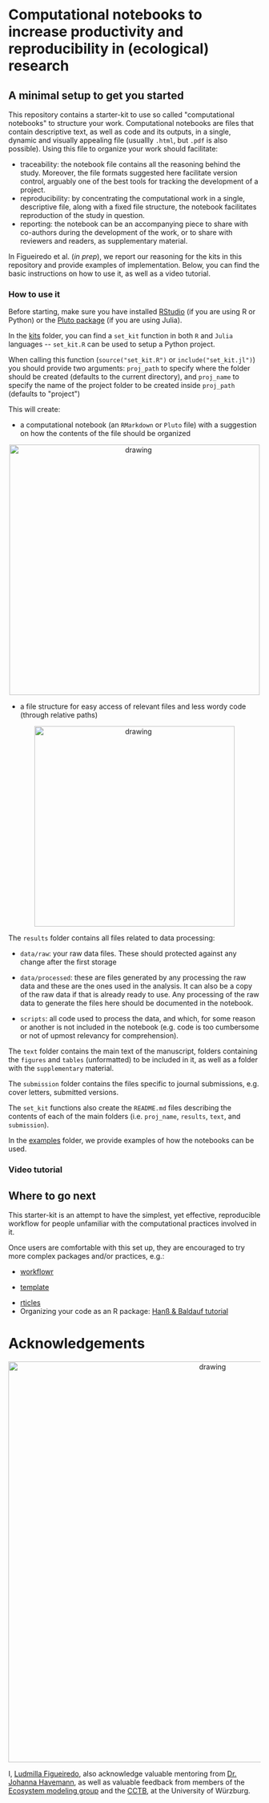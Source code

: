 # Computational notebooks to increase productivity and reproducibility in (ecological) research

## A minimal setup to get you started
This repository contains a starter-kit to use so called "computational notebooks" to structure your work.
Computational notebooks are files that contain descriptive text, as well as code and its outputs, in a single, dynamic and visually appealing file (usuallly `.html`, but `.pdf` is also possible).
Using this file to organize your work should facilitate:

- traceability: the notebook file contains all the reasoning behind the study. Moreover, the file formats suggested here facilitate version control, arguably one of the best tools for tracking the development of a project.
- reproducibility: by concentrating the computational work in a single, descriptive file, along with a fixed file structure, the notebook facilitates reproduction of the study in question. 
- reporting:  the notebook can be an accompanying piece to share with co-authors during the development of the work, or to share with reviewers and readers, as supplementary material.

In Figueiredo et al. (_in prep_), we report our reasoning for the kits in this repository and provide examples of implementation.
Below, you can find the basic instructions on how to use it, as well as a video tutorial.

### How to use it

Before starting, make sure you have installed [RStudio](https://www.rstudio.com/) (if you are using R or Python) or the [Pluto package](https://juliapackages.com/p/pluto) (if you are using Julia).

In the [kits](https://github.com/ludmillafigueiredo/computational_notebooks/tree/master/kits) 
folder, you can find a `set_kit` function in both `R` and `Julia` languages -- `set_kit.R` can be used to setup a Python project.

When calling this function (`source("set_kit.R")` or `include("set_kit.jl")`) you should provide two arguments: `proj_path` to specify where the folder should be created (defaults to the current directory), and `proj_name` to specify the name of the project folder to be created inside `proj_path` (defaults to "project")

This will create:

+ a computational notebook (an `RMarkdown` or `Pluto` file) with a suggestion on how the contents of the file should be organized

<p align="center">
<img src="https://raw.githubusercontent.com/ludmillafigueiredo/computational_notebooks/master/figures/workflow.png" alt="drawing" width="500"/>
</p>

+ a file structure for easy access of relevant files and less wordy code (through relative paths)

<p align="center">
<img src="https://raw.githubusercontent.com/ludmillafigueiredo/computational_notebooks/master/figures/file_structure.png" alt="drawing" width="400"/>
</p>

The `results` folder contains all files related to data processing: 

- `data/raw`: your raw data files. These should protected against any change after the first storage

- `data/processed`: these are files generated by any processing the raw data and these are the ones used in the analysis. It can also be a copy of the raw data if that is already ready to use. Any processing of the raw data to generate the files here should be documented in the notebook.

- `scripts`: all code used to process the data, and which, for some reason or another is not included in the notebook (e.g. code is too cumbersome or not of upmost relevancy for comprehension).

The `text` folder contains the main text of the manuscript, folders containing the `figures` and `tables` (unformatted) to be included in it, as well as a folder with the `supplementary` material.

The `submission` folder contains the files specific to journal submissions, e.g. cover letters, submitted versions.

The `set_kit` functions also create the `README.md` files describing the contents of each of the main folders (i.e. `proj_name`, `results`, `text`, and `submission`).
 
In the [examples](https://github.com/ludmillafigueiredo/computational_notebooks/tree/master/examples) folder, we provide examples of how the notebooks can be used.

### Video tutorial

## Where to go next
This starter-kit is an attempt to have the simplest, yet effective, reproducible 
workflow for people unfamiliar with the computational practices involved in it.

Once users are comfortable with this set up, they are encouraged to try more complex packages and/or practices, e.g.:

- [workflowr](https://jdblischak.github.io/workflowr/)
+ [template](https://github.com/Pakillo/template)
- [rticles](https://github.com/rstudio/rticles)
- Organizing your code as an R package: [Hanß & Baldauf tutorial](https://selinazitrone.github.io/YoMos2020/index.html) 

# Acknowledgements

<p align="center">
<img src="https://raw.githubusercontent.com/ludmillafigueiredo/computational_notebooks/master/figures/fw_sponsorship.png" alt="drawing" width="800"/>
</p>

I, [Ludmilla Figueiredo](https://github.com/ludmillafigueiredo), also acknowledge valuable mentoring from [Dr. Johanna Havemann](https://de.wikiversity.org/wiki/Wikiversity:Fellow-Programm_Freies_Wissen/MentorInnen/Johanna_Havemann), as well as valuable feedback from members of the [Ecosystem modeling group](https://www.biozentrum.uni-wuerzburg.de/cctb/research/ecosystem-modeling/) and the [CCTB](https://www.biozentrum.uni-wuerzburg.de/cctb/research/ecosystem-modeling/), at the University of Würzburg.
